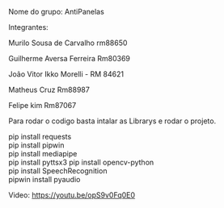 Nome do grupo: AntiPanelas

Integrantes:

Murilo Sousa de Carvalho rm88650

Guilherme Aversa Ferreira Rm80369

João Vitor Ikko Morelli - RM 84621

Matheus Cruz Rm88987

Felipe kim Rm87067

Para rodar o codigo basta intalar as Librarys e rodar o projeto.

pip install requests	
pip install pipwin	
pip install mediapipe	
pip install pyttsx3	
pip install opencv-python	
pip install SpeechRecognition	
pipwin install pyaudio


Video: https://youtu.be/opS9v0Fq0E0